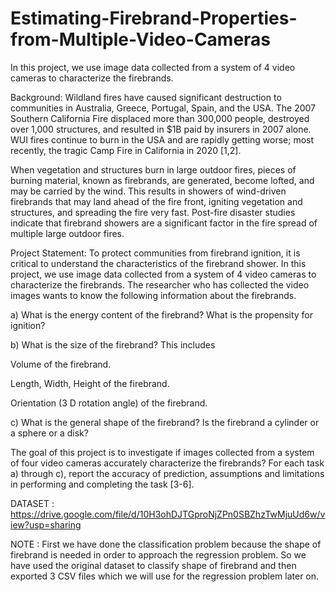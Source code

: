 # Estimating-Firebrand-Properties-from-Multiple-Video-Cameras
 In this project, we use image data collected from a system of 4 video cameras to characterize the firebrands. 

Background: Wildland fires have caused significant destruction to communities in Australia, Greece, Portugal, Spain, and the USA. The 2007 Southern California Fire displaced more than 300,000 people, destroyed over 1,000 structures, and resulted in $1B paid by insurers in 2007 alone. WUI fires continue to burn in the USA and are rapidly getting worse; most recently, the tragic Camp Fire in California in 2020 [1,2].

When vegetation and structures burn in large outdoor fires, pieces of burning material, known as firebrands, are generated, become lofted, and may be carried by the wind. This results in showers of wind-driven firebrands that may land ahead of the fire front, igniting vegetation and structures, and spreading the fire very fast. Post-fire disaster studies indicate that firebrand showers are a significant factor in the fire spread of multiple large outdoor fires.

Project Statement: To protect communities from firebrand ignition, it is critical to understand the characteristics of the firebrand shower. In this project, we use image data collected from a system of 4 video cameras to characterize the firebrands. The researcher who has collected the video images wants to know the following information about the firebrands.

a) What is the energy content of the firebrand? What is the propensity for ignition?

b) What is the size of the firebrand? This includes

Volume of the firebrand.

Length, Width, Height of the firebrand.

Orientation (3 D rotation angle) of the firebrand.

c) What is the general shape of the firebrand? Is the firebrand a cylinder or a sphere or a disk?

The goal of this project is to investigate if images collected from a system of four video cameras accurately characterize the firebrands? For each task a) through c), report the accuracy of prediction, assumptions and limitations in performing and completing the task [3-6].

DATASET : https://drive.google.com/file/d/10H3ohDJTGproNjZPn0SBZhzTwMjuUd6w/view?usp=sharing

NOTE : First we have done the classification problem because the shape of firebrand is needed in order to approach the regression problem. So we have used the original dataset to classify shape of firebrand and then exported 3 CSV files which we will use for the regression problem later on.
